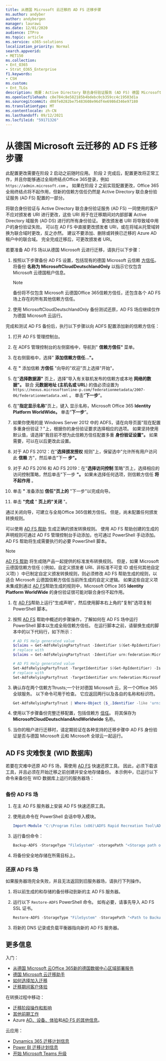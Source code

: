```yaml
---
title: 从德国 Microsoft 云迁移的 AD FS 迁移步骤
ms.author: andyber
author: andybergen
manager: laurawi
ms.date: 12/01/2020
audience: ITPro
ms.topic: article
ms.service: o365-solutions
localization_priority: Normal
search.appverid:
- MET150
ms.collection:
- Ent_O365
- Strat_O365_Enterprise
f1.keywords:
- CSH
ms.custom:
- Ent_TLGs
description: 摘要：Active Directory 联合身份验证服务 (AD FS) 德国 Microsoft 云迁移的迁移步骤。
ms.openlocfilehash: c8e784c8e582185b4bdebc0cb359cc4c19503d1a
ms.sourcegitcommit: d08fe0282be75483608e96df4e6986d346e97180
ms.translationtype: MT
ms.contentlocale: zh-CN
ms.lasthandoff: 09/12/2021
ms.locfileid: "59171326"
---
```

# <a name="ad-fs-migration-steps-for-the-migration-from-microsoft-cloud-deutschland"></a>从德国 Microsoft 云迁移的 AD FS 迁移步骤

此配置更改需要在阶段 2 启动之前随时应用。
阶段 2 完成后，配置更改将正常工作，并且你能够通过全局终结点Office 365登录，例如 `https://admin.microsoft.com` 。 如果在阶段 2 之前实现配置更改，Office 365 全局终结点将不起作用，但新的信赖方信任仍然是 Active Directory 联合身份验证服务 (AD FS) 配置的一部分。

将联合身份验证与 Active Directory 联合身份验证服务 (AD FS) 一同使用的客户不应对颁发者 URI 进行更改，这些 URI 用于在迁移期间对内部部署 Active Directory 域服务 (AD DS) 进行的所有身份验证。 更改颁发者 URI 将导致域中用户的身份验证失败。 可以在 AD FS 中直接更改颁发者 URI，或在将域从托管域转换为联合域时更改，反之亦然。 建议不要添加、删除或转换已迁移的 Azure AD 租户中的联合域。 完全完成迁移后，可更改颁发者 URI。

若要准备 AD FS 场以从德国 Microsoft 云进行迁移，请执行以下步骤：

1. 按照以下步骤备份 AD FS 设置，包括现有的德国 Microsoft 云信赖 [方信任](#backup)。 将备份 **名称为 MicrosoftCloudDeutschlandOnly** 以指示它仅包含 Microsoft 云德国租户信息。

   > [!NOTE]
   > 备份将不仅包含 Microsoft 云德国Office 365信赖方信任，还包含各个 AD FS 场上存在的所有其他信赖方信任。

2. 使用 MicrosoftCloudDeutschlandOnly 备份测试还原，AD FS 场应继续仅作为德国 Microsoft 云运行。

完成和测试 AD FS 备份后，执行以下步骤以向 ADFS 配置添加新的信赖方信任：

1. 打开 AD FS 管理控制台。

2. 在 ADFS 管理控制台的左侧窗格中，导航到" **信赖方信任"** 菜单。

3. 在右侧窗格中，选择" **添加信赖方信任..."。**

4. 在 **"** 添加信赖 **方信任** "向导的"欢迎"页上选择"开始"。

5. 在"**选择数据源"** 页上，选择"导入有关联机发布的信赖方或本地 **网络的数据"。** 联合 **元数据地址 (主机名或 URL**) 的值必须设置为 `https://nexus.microsoftonline-p.com/federationmetadata/2007-06/federationmetadata.xml` 。 单击“**下一步**”。

6. 在"**指定显示名称**"页上，键入 显示名称，Microsoft Office 365 **Identity Platform WorldWide。** 单击“**下一步**”。

7. 如果你使用的是 Windows Server 2012 中的 ADFS，请在向导页面"现在配置多重身份验证？"上，根据你的身份验证要求选择相应的选项。 如果坚持使用默认值，请选择"我目前不想为此信赖方信任配置多重 **身份验证设置"。** 如果需要，可以在以后更改此设置。

8. 对于 AD FS 2012：在"**选择颁发授权** 规则"上，保留选中"允许所有用户访问此 **信赖** 方"，然后单击"下一 **步"。**

9. 对于 AD FS 2016 和 AD FS 2019：在"**选择访问控制** 策略"页上，选择相应的访问控制策略，然后单击"下一步 **"。** 如果未选择任何选项，则信赖方信任 **将不起作用** 。

10. 单击 **"** 准备添加 **信任"页上的** "下一步"以完成向导。

11. 单击 **"完成** " **页上的"关闭** "。

通过关闭向导，可建立与全局Office 365信赖方信任。 但是，尚未配置任何颁发转换规则。

可以使用 [AD FS 帮助](https://adfshelp.microsoft.com/AadTrustClaims/ClaimsGenerator) 生成正确的颁发转换规则。 使用 AD FS 帮助创建的生成的声明规则可通过 AD FS 管理控制台手动添加，也可通过 PowerShell 手动添加。 AD FS 帮助将生成需要执行的必要 PowerShell 脚本。  

> [!NOTE]
> [AD FS 帮助](https://adfshelp.microsoft.com/AadTrustClaims/ClaimsGenerator) 将生成随产品一起提供的标准发布转换规则。 但是，如果 Microsoft 云德国信赖方信任 (（例如，自定义颁发者 URI、非标准不可变 ID 或任何其他自定义项) ）中已制定自定义颁发转换规则，则必须修改 AD FS 帮助生成的规则，以适合 Microsoft 云德国信赖方信任当前所生成的自定义逻辑。 如果这些自定义项未集成到通过 [AD FS](https://adfshelp.microsoft.com/AadTrustClaims/ClaimsGenerator)帮助生成的规则中，Microsoft Office 365 **Identity Platform WorldWide** 的身份验证很可能对联合身份不起作用。

1. 在 [AD FS](https://adfshelp.microsoft.com/AadTrustClaims/ClaimsGenerator)帮助上运行"生成声明"，然后使用脚本右上角的"复制"选项复制 PowerShell 脚本。

2. 按照 [AD FS](https://adfshelp.microsoft.com/AadTrustClaims/ClaimsGenerator) 帮助中概述的步骤操作，了解如何在 AD FS 场中运行 PowerShell 脚本以生成全局信赖方信任。 在运行脚本之前，请替换生成的脚本中的以下代码行，如下所示：

   ```powershell
   # AD FS Help generated value
   $claims = Get-AdfsRelyingPartyTrust -Identifier $(Get-RpIdentifier) | Select-Object IssuanceTransformRules;
   # replace with
   $claims = Get-AdfsRelyingPartyTrust -Identifier urn:federation:MicrosoftOnline | Select-Object IssuanceTransformRules;

   # AD FS Help generated value
   Set-AdfsRelyingPartyTrust -TargetIdentifier $(Get-RpIdentifier) -IssuanceTransformRules $RuleSet.ClaimRulesString;
   # replace with
   Set-AdfsRelyingPartyTrust -TargetIdentifier urn:federation:MicrosoftOnline -IssuanceTransformRules $RuleSet.ClaimRulesString;
   ```

3. 确认存在两个信赖方Ttrusts;一个针对德国 Microsoft 云，另一个Office 365全球服务。 以下命令可用于检查。 它应返回两行以及各自的名称和标识符。

   ```powershell
   Get-AdfsRelyingPartyTrust | Where-Object {$_.Identifier -like 'urn:federation:MicrosoftOnline*'} | Select-Object Name, Identifier
   ```

4. 使用以下步骤备份完整迁移配置，包括信赖方 [信任](#backup)。 将其保存为 **MicrosoftCloudDeutschlandAndWorldwide** 名称。

5. 当你的租户进行迁移时，请定期验证在各种支持的迁移步骤中 AD FS 身份验证是否与德国 Microsoft 云和 Microsoft 全球云一起运行。

## <a name="ad-fs-disaster-recovery-wid-database"></a>AD FS 灾难恢复 (WID 数据库) 

若要在灾难中还原 AD FS 场，需使用 [AD FS](/windows-server/identity/ad-fs/operations/ad-fs-rapid-restore-tool) 快速还原工具。 因此，必须下载该工具，并且必须在开始迁移之前创建并安全地存储备份。 本示例中，已运行以下命令来备份在 WID 数据库上运行的服务器场：

<h2 id="backup"></h2>

### <a name="back-up-an-ad-fs-farm"></a>备份 AD FS 场

1. 在主 AD FS 服务器上安装 AD FS 快速还原工具。

2. 使用此命令在 PowerShell 会话中导入模块。

   ```powershell
   Import-Module "C:\Program Files (x86)\ADFS Rapid Recreation Tool\ADFSRapidRecreationTool.dll"
   ```

3. 运行备份命令：

   ```powershell
   Backup-ADFS -StorageType "FileSystem" -storagePath "<Storage path of backup>" -EncryptionPassword "<password>" -BackupComment "Restore Doku" -BackupDKM
   ```

4. 将备份安全地存储在所需目标上。

### <a name="restore-an-ad-fs-farm"></a>还原 AD FS 场

如果服务器场完全失败，并且无法返回到旧服务器场，请执行下列操作。 

1. 将以前生成的和存储的备份移动到新的主 AD FS 服务器。

2. 运行以下 `Restore-ADFS` PowerShell 命令。 如有必要，请事先导入 AD FS SSL 证书。

   ```powershell
   Restore-ADFS -StorageType "FileSystem" -StoragePath "<Path to Backup>" -DecryptionPassword "<password>" -GroupServiceAccountIdentifier "<gMSA>" -DBConnectionString "WID" -RestoreDKM
   ```

3. 将新的 DNS 记录或负载平衡器指向新的 AD FS 服务器。

## <a name="more-information"></a>更多信息

入门：

- [从德国 Microsoft 云Office 365新的德国数据中心区域部署服务](ms-cloud-germany-transition.md)
- [德国 Microsoft 云迁移助手](https://aka.ms/germanymigrateassist)
- [如何选择加入迁移](ms-cloud-germany-migration-opt-in.md)
- [迁移期间客户体验](ms-cloud-germany-transition-experience.md)

在转换过程中移动：

- [迁移阶段操作和影响](ms-cloud-germany-transition-phases.md)
- [其他前期工作](ms-cloud-germany-transition-add-pre-work.md)
- Azure [AD、](ms-cloud-germany-transition-azure-ad.md)[设备、](ms-cloud-germany-transition-add-devices.md)[体验](ms-cloud-germany-transition-add-experience.md)和[AD FS 的其他信息](ms-cloud-germany-transition-add-adfs.md)。

云应用：

- [Dynamics 365 迁移计划信息](/dynamics365/get-started/migrate-data-german-region)
- [Power BI 迁移计划信息](/power-bi/admin/service-admin-migrate-data-germany)
- [开始 Microsoft Teams 升级](/microsoftteams/upgrade-start-here)
